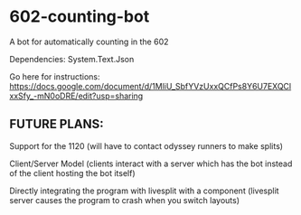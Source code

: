 # 602-counting-bot

A bot for automatically counting in the 602

Dependencies:
System.Text.Json

Go here for instructions: https://docs.google.com/document/d/1MliU_SbfYVzUxxQCfPs8Y6U7EXQClxxSfy_-mN0oDRE/edit?usp=sharing


## FUTURE PLANS:
Support for the 1120 (will have to contact odyssey runners to make splits)

Client/Server Model (clients interact with a server which has the bot instead of the client hosting the bot itself)

Directly integrating the program with livesplit with a component (livesplit server causes the program to crash when you switch layouts)


